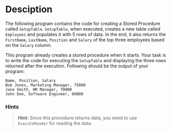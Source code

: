 # Desciption
The following program contains the code for creating a Stored Procedure called `SetupTable`. `SetupTable`, when executed, creates a new table called `Employees` and populates it with 5 rows of data. In the end, it also returns the `FirstName`, `LastName`, `Position` and `Salary` of the top three employees based on the `Salary` column.

This program already creates a stored procedure when it starts. Your task is to write the code for executing the `SetupTable` and displaying the three rows returned after the execution. Following should be the output of your program:
```
Name, Position, Salary
Bob Jones, Marketing Manager, 75000
Jane Smith, HR Manager, 70000
John Doe, Software Engineer, 60000
```

### Hints
> **Hint:** Since this procedure returns data, you need to use `ExecuteReader` for reading the data.
